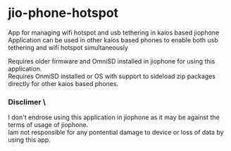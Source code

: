# jio-phone-hotspot
App for managing wifi hotspot and usb tethering in kaios based jiophone\
Application can be used in other kaios based phones to enable both usb tethering and wifi hotspot simultaneously 

Requires older firmware and OmniSD installed in jiophone for using this application.\
Requires OnmiSD installed or OS with support to sideload zip packages directly for other kaios based phones. 


### Disclimer \
I don't endrose using this application in jiophone as it may be against the terms of usage of jiophone.\
Iam not responsible for any pontential damage to device or loss of data by using this app. 
